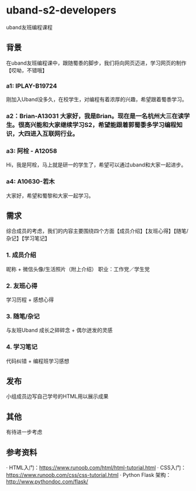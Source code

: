 # uband-s2-developers
uband友班编程课程

## 背景
在uband友班编程课中，跟随蜀黍的脚步，我们将向网页迈进，学习网页的制作【哎呦，不错哦】
### a1: IPLAY-B19724 
刚加入Uband没多久，在校学生，对编程有着浓厚的兴趣，希望跟着蜀黍学习。
### a2：Brian-A13031 大家好，我是Brian。现在是一名杭州大三在读学生。很高兴能和大家继续学习S2，希望能跟着郭蜀黍多学习编程知识，大四进入互联网行业。
### a3: 阿栓 - A12058 
Hi，我是阿栓，马上就是研一的学生了，希望可以通过uband和大家一起进步。
### a4: A10630-若木 
大家好，希望和蜀黎和大家一起学习。

## 需求
综合成员的考虑，我们的内容主要围绕四个方面【成员介绍】【友班心得】【随笔/杂记】【学习笔记】

### 1. 成员介绍
昵称 + 微信头像/生活照片（附上介绍）
职业：工作党／学生党
### 2. 友班心得
学习历程 + 感想心得
### 3. 随笔/杂记
与友班Uband 成长之碎碎念 + 偶尔迸发的灵感  
### 4. 学习笔记
代码纠错 + 编程班学习感想

## 发布
小组成员边写自己学号的HTML用以展示成果

## 其他
有待进一步考虑

## 参考资料
· HTML入门：https://www.runoob.com/html/html-tutorial.html
· CSS入门：https://www.runoob.com/css/css-tutorial.html
· Python Flask 架构：http://www.pythondoc.com/flask/